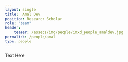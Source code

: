 ```yaml
---
layout: single
title:  Amal Dev
position: Research Scholar
role: "team"
header:
    teaser: /assets/img/people/imxd_people_amaldev.jpg
permalink: /people/amal
type: people
---
```


Text Here


